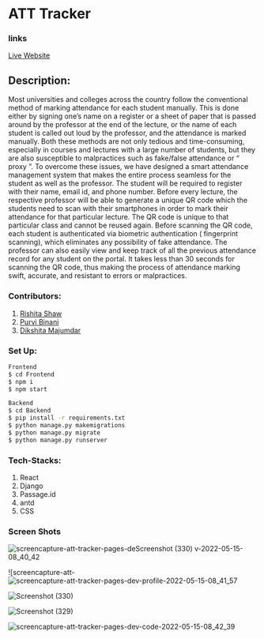 # ATT Tracker

### links
<a href="https://att-tracker.pages.dev/">Live Website</a>

## Description:

Most universities and colleges across the country follow the conventional method of marking attendance for each student manually. This is done either by signing one’s name on a register or a sheet of paper that is passed around by the professor at the end of the lecture, or the name of each student is called out loud by the professor, and the attendance is marked manually. Both these methods are not only tedious and time-consuming, especially in courses and lectures with a large number of students, but they are also susceptible to malpractices such as fake/false attendance or “ proxy ”. To overcome these issues, we have designed a smart attendance management system that makes the entire process seamless for the student as well as the professor. The student will be required to register with their name, email id, and phone number. Before every lecture, the respective professor will be able to generate a unique QR code which the students need to scan with their smartphones in order to mark their attendance for that particular lecture. The QR code is unique to that particular class and cannot be reused again. Before scanning the QR code, each student is authenticated via biometric authentication   ( fingerprint scanning), which eliminates any possibility of fake attendance. The professor can also easily  view  and keep track of all the previous attendance record for any student on the portal. It takes less than 30 seconds for scanning the QR code, thus making the process of attendance marking swift, accurate, and resistant to errors or malpractices. 

### Contributors:
1. [Rishita Shaw](https://github.com/rishitashaw)
2. [Purvi Binani](https://github.com/Purvi2401)
3. [Dikshita Majumdar](https://github.com/dikshitamajumdar)

### Set Up:
```bash
Frontend
$ cd Frontend
$ npm i
$ npm start

Backend
$ cd Backend
$ pip install -r requirements.txt
$ python manage.py makemigrations
$ python manage.py migrate
$ python manage.py runserver

```

### Tech-Stacks: 
1. React
2. Django
3. Passage.id
4. antd
5. CSS

### Screen Shots
![screencapture-att-tracker-pages-de![Screenshot (330)](https://user-images.githubusercontent.com/75828535/168455564-b47c1794-594e-4e51-846e-83ef07f9dbb4.png)
v-2022-05-15-08_40_42](https://user-images.githubusercontent.com/75828535/168455554-f3ce975e-bf2e-49e9-9690-68ee6d3adf39.png)

![screencapture-att-![screencapture-att-tracker-pages-dev-profile-2022-05-15-08_41_57](https://user-images.githubusercontent.com/75828535/168455572-d1089730-32bd-4313-a228-5149edf8f14a.png)

![Screenshot (330)](https://user-images.githubusercontent.com/75828535/168455632-d6acf56e-8b37-424e-a6e3-ff3610291f78.png)



![Screenshot (329)](https://user-images.githubusercontent.com/75828535/168455641-3995cced-9e99-4a85-a7bc-1b050f0e72cc.png)



![screencapture-att-tracker-pages-dev-code-2022-05-15-08_42_39](https://user-images.githubusercontent.com/75828535/168455646-978bd40b-d649-4609-b592-0c88eba16946.png)

